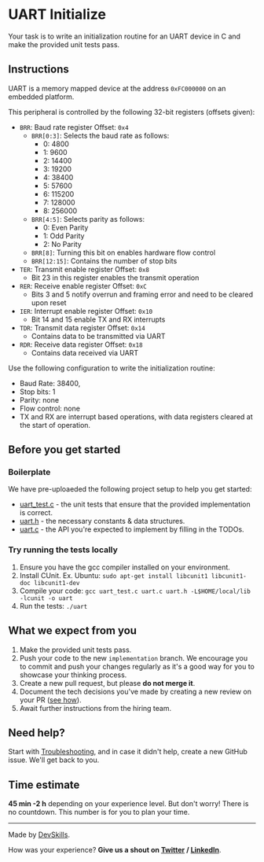 # UART Initialize

Your task is to write an initialization routine for an UART device in C and make the provided unit tests pass.

## Instructions

UART is a memory mapped device at the address `0xFC000000` on an embedded platform.

This peripheral is controlled by the following 32-bit registers (offsets given):

- `BRR`: Baud rate register Offset: `0x4`
    - `BRR[0:3]`: Selects the baud rate as follows:
        - 0: 4800
        - 1: 9600
        - 2: 14400
        - 3: 19200
        - 4: 38400
        - 5: 57600
        - 6: 115200
        - 7: 128000
        - 8: 256000
    - `BRR[4:5]`: Selects parity as follows:
        - 0: Even Parity
        - 1: Odd Parity
        - 2: No Parity
    - `BRR[8]`: Turning this bit on enables hardware flow control
    - `BRR[12:15]`: Contains the number of stop bits
- `TER`: Transmit enable register Offset: `0x8`
    - Bit 23 in this register enables the transmit operation
- `RER`: Receive enable register Offset: `0xC`
    - Bits 3 and 5 notify overrun and framing error and need to be cleared upon reset
- `IER`: Interrupt enable register Offset: `0x10`
    - Bit 14 and 15 enable TX and RX interrupts
- `TDR`: Transmit data register Offset: `0x14`
    - Contains data to be transmitted via UART
- `RDR`: Receive data register Offset: `0x18`
    - Contains data received via UART
    
Use the following configuration to write the initialization routine:
- Baud Rate: 38400, 
- Stop bits: 1
- Parity: none
- Flow control: none
- TX and RX are interrupt based operations, with data registers cleared at the start of operation.

## Before you get started

### Boilerplate

We have pre-uploaeded the following project setup to help you get started:

- [uart_test.c](uart_test.c) - the unit tests that ensure that the provided implementation is correct.
- [uart.h](uart.h) - the necessary constants & data structures.
- [uart.c](uart.c) - the API you're expected to implement by filling in the TODOs.

### Try running the tests locally

1. Ensure you have the gcc compiler installed on your environment.
2. Install CUnit. Ex. Ubuntu: `sudo apt-get install libcunit1 libcunit1-doc libcunit1-dev`
3. Compile your code: `gcc uart_test.c uart.c uart.h -L$HOME/local/lib -lcunit -o uart`
4. Run the tests: `./uart`

## What we expect from you

1. Make the provided unit tests pass.
2. Push your code to the new `implementation` branch. We encourage you to commit and push your changes regularly as it's a good way for you to showcase your thinking process.
3. Create a new pull request, but please **do not merge it**.
4. Document the tech decisions you've made by creating a new review on your PR ([see how](https://www.loom.com/share/94ae305e7fbf45d592099ac9f40d4274)).
5. Await further instructions from the hiring team.

## Need help?

Start with [Troubleshooting](https://www.notion.so/Troubleshooting-d18bdb5d2ac341bb82b21f0ba8fb9546), and in case it didn't help, create a new GitHub issue. We'll get back to you.

## Time estimate

**45 min -2 h** depending on your experience level. But don't worry! There is no countdown. This number is for you to plan your time.

---

Made by [DevSkills](https://devskills.co).

How was your experience? **Give us a shout on [Twitter](https://twitter.com/DevSkillsHQ) / [LinkedIn](https://www.linkedin.com/company/devskills)**.
